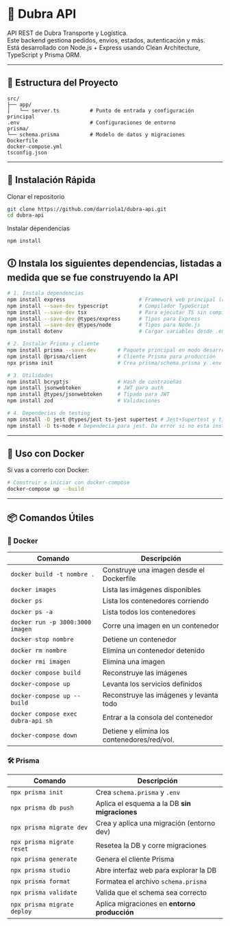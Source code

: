 # 🚚 Dubra API

API REST de Dubra Transporte y Logística.  
Este backend gestiona pedidos, envíos, estados, autenticación y más.  
Está desarrollado con Node.js + Express usando Clean Architecture, TypeScript y Prisma ORM.

---

## 🧱 Estructura del Proyecto

```
src/
├── app/
│   └── server.ts          # Punto de entrada y configuración principal
.env                       # Configuraciones de entorno
prisma/
└── schema.prisma          # Modelo de datos y migraciones
Dockerfile
docker-compose.yml
tsconfig.json
```

---

## 🚀 Instalación Rápida

Clonar el repositorio

```bash
git clone https://github.com/darriola1/dubra-api.git
cd dubra-api
```

Instalar dependencias

```bash
npm install
```

## 🛈 Instala los siguientes dependencias, listadas a medida que se fue construyendo la API

```bash
# 1. Instala dependencias
npm install express                        # Framework web principal (routing, middlewares)
npm install --save-dev typescript          # Compilador TypeScript
npm install --save-dev tsx                 # Para ejecutar TS sin compilar (modo dev)
npm install --save-dev @types/express      # Tipos para Express
npm install --save-dev @types/node         # Tipos para Node.js
npm install dotenv                         # Cargar variables desde .env

# 2. Instalar Prisma y cliente
npm install prisma --save-dev       # Paquete principal en modo desarrollo
npm install @prisma/client          # Cliente Prisma para producción
npx prisma init                     # Crea prisma/schema.prisma y .env

# 3. Utilidades
npm install bcryptjs                # Hash de contraseñas
npm install jsonwebtoken            # JWT para auth
npm install @types/jsonwebtoken     # Tipado para JWT
npm install zod                     # Validaciones

# 4. Dependecias de testing
npm install -D jest @types/jest ts-jest supertest # Jest+Supertest y tipado
npm install -D ts-node # Dependecia para jest. Da error si no esta instalado
```

---

## 🐳 Uso con Docker

Si vas a correrlo con Docker:

```bash
# Construir e iniciar con docker-compose
docker-compose up --build
```

---

## 📦 Comandos Útiles

### 🐳 Docker

| Comando                            | Descripción                                 |
| ---------------------------------- | ------------------------------------------- |
| `docker build -t nombre .`         | Construye una imagen desde el Dockerfile    |
| `docker images`                    | Lista las imágenes disponibles              |
| `docker ps`                        | Lista los contenedores corriendo            |
| `docker ps -a`                     | Lista todos los contenedores                |
| `docker run -p 3000:3000 imagen`   | Corre una imagen en un contenedor           |
| `docker stop nombre`               | Detiene un contenedor                       |
| `docker rm nombre`                 | Elimina un contenedor detenido              |
| `docker rmi imagen`                | Elimina una imagen                          |
| `docker compose build`             | Reconstruye las imágenes                    |
| `docker-compose up`                | Levanta los servicios definidos             |
| `docker-compose up --build`        | Reconstruye las imágenes y levanta todo     |
| `docker compose exec dubra-api sh` | Entrar a la consola del contenedor          |
| `docker-compose down`              | Detiene y elimina los contenedores/red/vol. |

### 🛠️ Prisma

| Comando                     | Descripción                                   |
| --------------------------- | --------------------------------------------- |
| `npx prisma init`           | Crea `schema.prisma` y `.env`                 |
| `npx prisma db push`        | Aplica el esquema a la DB **sin migraciones** |
| `npx prisma migrate dev`    | Crea y aplica una migración (entorno dev)     |
| `npx prisma migrate reset`  | Resetea la DB y corre migraciones             |
| `npx prisma generate`       | Genera el cliente Prisma                      |
| `npx prisma studio`         | Abre interfaz web para explorar la DB         |
| `npx prisma format`         | Formatea el archivo `schema.prisma`           |
| `npx prisma validate`       | Valida que el schema sea correcto             |
| `npx prisma migrate deploy` | Aplica migraciones en **entorno producción**  |
